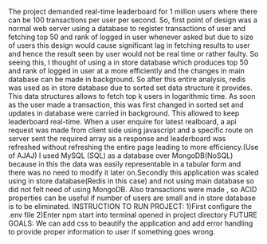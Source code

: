 The project demanded real-time leaderboard for 1 million users where there can be 100 transactions per user per second.
So, first point of design was a normal web server using a database to register transactions of user and fetching top 50 and rank of logged in user whenever asked but due to size of users this design would cause significant lag in fetching results to user and hence the result seen by user would not be real time or rather faulty.
So seeing this, I thought of using a in store database which produces top 50 and rank of logged in user at a more efficiently and the changes in main database can be made in background.
So after this entire analysis, redis was used as in store database due to sorted set data structure it provides. This data structures allows to fetch top k users in logarithmic time.
As soon as the user made a transaction, this was first changed in sorted set and updates in database were carried in background. This allowed to keep leaderboard real-time. When a user enquire for latest realboard, a api request was made from client side using javascript and a specific route on server sent the required array as a response and leaderboard was refreshed without refreshing the entire page leading to more efficiency.(Use of AJAJ)
I used MySQL (SQL) as a database over MongoDB(NoSQL) because in this the data was easily representable in a tabular form and there was no need to modify it later on.Secondly this application was scaled using in store database(Redis in this case) and not using main database so did not felt need of using MongoDB. Also transactions were made , so ACID properties can be useful if number of users are small and in store database is to be eliminated.
INSTRUCTION TO RUN PROJECT:
1)First configure the .env file
2)Enter npm start into terminal opened in project directory
FUTURE GOALS:
We can add css to beautify the application and add error handling to provide proper information to user if something goes wrong.
